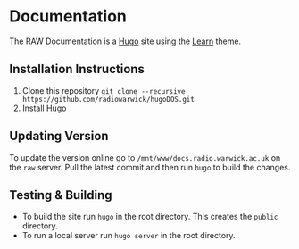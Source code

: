 # Documentation

The RAW Documentation is a [Hugo](https://gohugo.io/) site using the [Learn](https://learn.netlify.com/en/) theme.

## Installation Instructions

1. Clone this repository `git clone --recursive https://github.com/radiowarwick/hugoDOS.git`
2. Install [Hugo](https://gohugo.io)

## Updating Version

To update the version online go to `/mnt/www/docs.radio.warwick.ac.uk` on the `raw` server. Pull the latest commit and then run `hugo` to build the changes.

## Testing & Building

- To build the site run `hugo` in the root directory. This creates the `public` directory.
- To run a local server run `hugo server` in the root directory.
